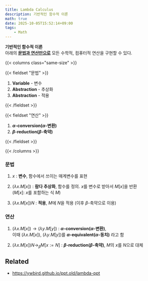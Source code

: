 ```yaml
---
title: Lambda Calculus
description: 기반적인 함수적 이론
math: true
date: 2025-10-05T15:52:14+09:00
tags:
    - Math
---
```


**기반적인 함수적 이론**  
아래의 <u>**문법과 연산만으로**</u> 모든 수학적, 컴퓨터적 연산을 구현할 수 있다.

{{< columns class="same-size" >}}

{{< fieldset "문법" >}}

1. **Variable**  - 변수
2. **Abstraction** - 추상화
3. **Abstraction** - 적용

{{< /fieldset >}}

{{< fieldset "연산" >}}

1. **$\alpha$-conversion($\alpha$-변환)**
2. **$\beta$-reduction($\beta$-축약)**

{{< /fieldset >}}

{{< /columns >}}

### 문법

1. $x$ : **변수**, 함수에서 쓰이는 매계변수를 표현
2. $(\lambda x . M[x])$ : **람다 추상화**, 함수를 정의. $x$를 변수로 받아서 $M[x]$을 반환  
    ($M[x]$: $x$를 포함하는 식 $M$)

3. $(\lambda x . M[x]) N$ : **적용**, $M$에 $N$을 적용 (이후 $\beta$-축약으로 이용)

### 연산

1. $(\lambda x.M[x]) \longrightarrow (\lambda y.M[y])$ : **$\alpha$-conversion($\alpha$-변환)**,  
    이때 $(\lambda x.M[x])$, $(\lambda y.M[y])$를 **$\alpha$-equivalent($\alpha$-동치)** 라고 함

2. $(\lambda x.M[x])N \longrightarrow_{\beta} M[x:=N]$ : **$\beta$-reduction($\beta$-축약)**, $M$의 $x$를 $N$으로 대체

## Related

 - <https://ywbird.github.io/ppt.old/lambda-ppt>
